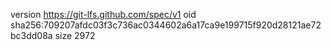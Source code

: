 version https://git-lfs.github.com/spec/v1
oid sha256:709207afdc03f3c736ac0344602a6a17ca9e199715f920d28121ae72bc3dd08a
size 2972
